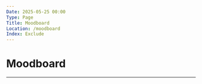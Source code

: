 ```yaml
---
Date: 2025-05-25 00:00
Type: Page
Title: Moodboard
Location: /moodboard
Index: Exclude
---
```


# Moodboard

---
